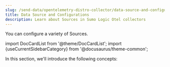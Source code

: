 ```yaml
---
slug: /send-data/opentelemetry-distro-collector/data-source-and-configurations
title: Data Source and Configurations
description: Learn about Sources in Sumo Logic Otel collectors
---
```



You can configure a variety of Sources.

import DocCardList from '@theme/DocCardList';
import {useCurrentSidebarCategory} from '@docusaurus/theme-common';

In this section, we'll introduce the following concepts:

<DocCardList items={useCurrentSidebarCategory().items}/>
